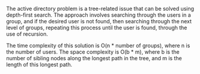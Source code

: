 The active directory problem is a tree-related issue that can be solved using depth-first search. The approach involves 
searching through the users in a group, and if the desired user is not found, then searching through the next level of groups, 
repeating this process until the user is found, through the use of recursion.

The time complexity of this solution is O(n * number of groups), where n is the number of users. The space complexity is O(b * 
m), where b is the number of sibling nodes along the longest path in the tree, and m is the length of this longest path.
